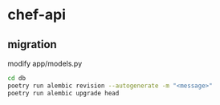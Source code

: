 # chef-api
## migration
modify app/models.py

```sh
cd db
poetry run alembic revision --autogenerate -m "<message>"
poetry run alembic upgrade head
```
